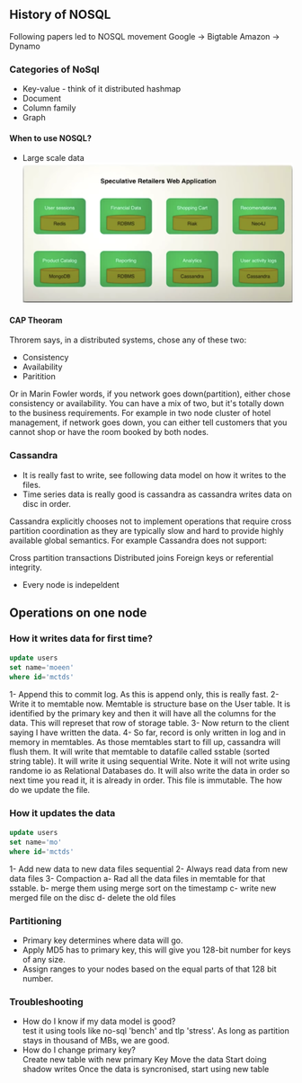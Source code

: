 ## History of NOSQL
Following papers led to NOSQL movement
Google -> Bigtable
Amazon -> Dynamo

### Categories of NoSql
- Key-value - think of it distributed hashmap
- Document 
- Column family
- Graph
#### When to use NOSQL?
- Large scale data
![When to use NoSQL](images/when-to-use-nosql.png)
#### CAP Theoram
Throrem says, in a distributed systems, chose any of these two:
- Consistency
- Availability
- Paritition

Or in Marin Fowler words, if you network goes down(partition), either chose consistency or availability. You can have a mix of two, but it's totally down to the business requirements. For example in two node cluster of hotel management, if network goes down, you can either tell customers that you cannot shop or have the room booked by both nodes.
### Cassandra

- It is really fast to write, see following data model on how it writes to the files.
- Time series data is really good is cassandra as cassandra writes data on disc in order.


Cassandra explicitly chooses not to implement operations that require cross partition coordination as they are typically slow and hard to provide highly available global semantics. For example Cassandra does not support:

  Cross partition transactions
  Distributed joins
  Foreign keys or referential integrity.

- Every node is indepeldent

## Operations on one node
### How it writes data for first time?
```sql
update users
set name='moeen'
where id='mctds'
```
1- Append this to commit log. As this is append only, this is really fast.
2- Write it to memtable now. Memtable is structure base on the User table. It is identified by the primary key and then it will have all the columns for the data. This will represet that row of storage table.
3- Now return to the client saying I have written the data.
4- So far, record is only written in log and in memory in memtables. As those memtables start to fill up, cassandra will flush them. It will write that memtable to datafile called sstable (sorted string table). It will write it using sequential Write. Note it will not write using randome io as Relational Databases do. It will also write the data in order so next time you read it, it is already in order. This file is immutable. The how do we update the file.
### How it updates the data
```sql
update users
set name='mo'
where id='mctds'
```
1- Add new data to new data files sequential
2- Always read data from new data files
3- Compaction
  a- Rad all the data files in memtable for that sstable.
  b- merge them using merge sort on the timestamp
  c- write new merged file on the disc
  d- delete the old files

### Partitioning
- Primary key determines where data will go.
- Apply MD5 has to primary key, this will give you 128-bit number for keys of any size.
- Assign ranges to your nodes based on the equal parts of that 128 bit number.
    

### Troubleshooting 
- How do I know if my data model is good?  
test it using tools like no-sql 'bench' and tlp 'stress'. As long as partition stays in thousand of MBs, we are good.
- How do I change primary key?  
Create new table with new primary Key
Move the data
Start doing shadow writes
Once the data is syncronised, start using new table
